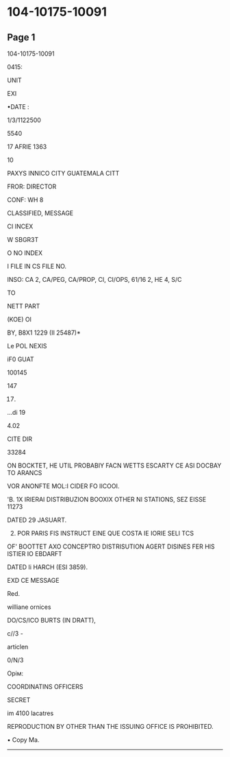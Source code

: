 # 104-10175-10091

## Page 1

104-10175-10091

0415:

UNIT

EXI

•DATE :

1/3/1122500

5540

17 AFRIE 1363

10

PAXYS INNICO CITY GUATEMALA CITT

FROR: DIRECTOR

CONF: WH 8

CLASSIFIED, MESSAGE

CI INCEX

W SBGR3T

O NO INDEX

I FILE IN CS FILE NO.

INSO: CA 2, CA/PEG, CA/PROP, CI, CI/OPS, 61/16 2, HE 4, S/C

TO

NETT PART

(KOE) Ol

BY, B8X1 1229 (II 25487)*

Le POL NEXIS

iF0 GUAT

100145

147

17.

...di 19

4.02

CITE DIR

33284

ON BOCKTET, HE UTIL PROBABIY FACN WETTS ESCARTY CE ASI DOCBAY TO ARANCS

VOR ANONFTE MOL:I CIDER FO IICOOI.

'B. 1X IRIERAI DISTRIBUZION BOOXIX OTHER NI STATIONS, SEZ EISSE 11273

DATED 29 JASUART.

2. POR PARIS FIS INSTRUCT EINE QUE COSTA IE IORIE SELI TCS

OF' BOOTTET AXO CONCEPTRO DISTRISUTION AGERT DISINES FER HIS ISTIER IO EBDARFT

DATED Ii HARCH (ESI 3859).

EXD CE MESSAGE

Red.

williane ornices

DO/CS/ICO BURTS (IN DRATT),

с//3 -

articlen

0/N/3

Орім:

COORDINATINS OFFICERS

SECRET

im 4100 lacatres

REPRODUCTION BY OTHER THAN THE ISSUING OFFICE IS PROHIBITED.

• Copy Ma.

---


